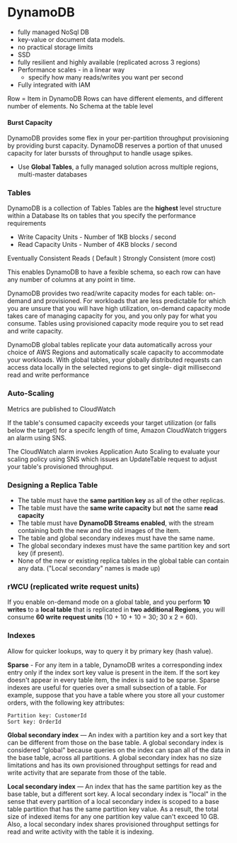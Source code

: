 # DynamoDB

- fully managed NoSql DB
- key-value or document data models. 
- no practical storage limits
- SSD
- fully resilient and highly available (replicated across 3 regions)
- Performance scales - in a linear way
    - specify how many reads/writes you want per second
- Fully integrated with IAM

Row = Item in DynamoDB
Rows can have different elements, and different number of elements. No Schema at the table level

#### Burst Capacity
DynamoDB provides some flex in your per-partition throughput provisioning by providing burst capacity. DynamoDB reserves a portion of that unused capacity for later burssts of throughput to handle usage spikes.

- Use **Global Tables**, a fully managed solution across multiple regions, multi-master databases

### Tables

DynamoDB is a collection of Tables
Tables are the **highest** level structure within a Database
Its on tables that you specify the performance requirements

- Write Capacity Units - Number of 1KB blocks / second
- Read Capacity Units - Number of 4KB blocks / second

Eventually Consistent Reads ( Default )
Strongly Consistent (more cost)


This enables DynamoDB to have a fexible schema, so each row can have any number of columns at any point in time.

DynamoDB provides two read/write capacity modes for each table: on-demand and provisioned. For workloads that are less predictable for which you are unsure that you will have high utilization, on-demand capacity mode takes care of managing capacity for you, and you only pay for what you consume. Tables using provisioned capacity mode require you to set read and write capacity.

DynamoDB global tables replicate your data automatically across your choice of AWS Regions and automatically scale capacity to accommodate your workloads. With global tables, your globally distributed requests can access data locally in the selected regions to get single- digit millisecond read and write performance

### Auto-Scaling

Metrics are published to CloudWatch

If the table's consumed capacity exceeds your target utilization (or falls below the target) for a specifc length of time, Amazon CloudWatch triggers an alarm using SNS.

The CloudWatch alarm invokes Application Auto Scaling to evaluate your scaling policy using SNS which issues an UpdateTable request to adjust your table's provisioned throughput.

### Designing a Replica Table
- The table must have the **same partition key** as all of the other replicas.
- The table must have the **same write capacity** but **not** the same **read capacity**
- The table must have **DynamoDB Streams enabled**, with the stream containing both the new and the old images of the item.
- The table and global secondary indexes must have the same name.
- The global secondary indexes must have the same partition key and sort key (if present).
- None of the new or existing replica tables in the global table can contain any data.
("Local secondary" names is made up)


### rWCU (replicated write request units)
If you enable on-demand mode on a global table, and you perform **10 writes** to a **local table** that is replicated in **two additional Regions**, you will consume **60 write request units** (10 + 10 + 10 = 30; 30 x 2 = 60).


### Indexes

Allow for quicker lookups, way to query it by primary key (hash value).

**Sparse** - For any item in a table, DynamoDB writes a corresponding index entry only if the index sort key value is present in the item. If the sort key doesn't appear in every table item, the index is said to be sparse. Sparse indexes are useful for queries over a small subsection of a table. For example, suppose that you have a table where you store all your customer orders, with the following key attributes:

```
Partition key: CustomerId
Sort key: OrderId
```

**Global secondary index** — An index with a partition key and a sort key that can be different from those on the base table. A global secondary index is considered "global" because queries on the index can span all of the data in the base table, across all partitions. A global secondary index has no size limitations and has its own provisioned throughput settings for read and write activity that are separate from those of the table.

**Local secondary index** — An index that has the same partition key as the base table, but a different sort key. A local secondary index is "local" in the sense that every partition of a local secondary index is scoped to a base table partition that has the same partition key value. As a result, the total size of indexed items for any one partition key value can't exceed 10 GB. Also, a local secondary index shares provisioned throughput settings for read and write activity with the table it is indexing.